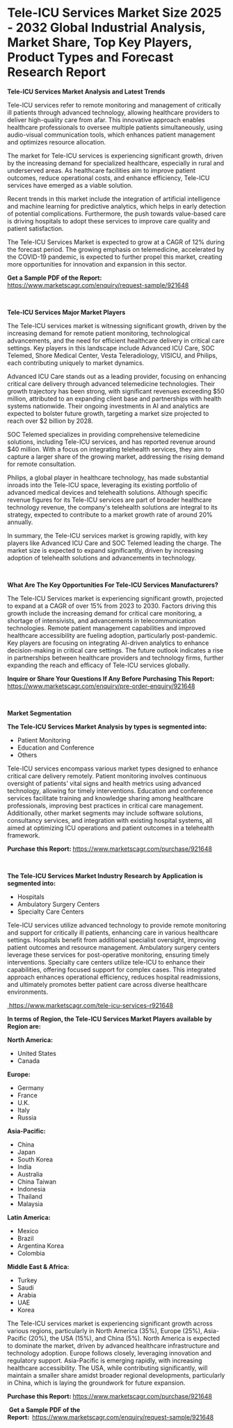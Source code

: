 <p><h1>Tele-ICU Services Market Size 2025 - 2032 Global Industrial Analysis, Market Share, Top Key Players, Product Types and Forecast Research Report</h1></p><p><strong>Tele-ICU Services Market Analysis and Latest Trends</strong></p>
<p><p>Tele-ICU services refer to remote monitoring and management of critically ill patients through advanced technology, allowing healthcare providers to deliver high-quality care from afar. This innovative approach enables healthcare professionals to oversee multiple patients simultaneously, using audio-visual communication tools, which enhances patient management and optimizes resource allocation. </p><p>The market for Tele-ICU services is experiencing significant growth, driven by the increasing demand for specialized healthcare, especially in rural and underserved areas. As healthcare facilities aim to improve patient outcomes, reduce operational costs, and enhance efficiency, Tele-ICU services have emerged as a viable solution. </p><p>Recent trends in this market include the integration of artificial intelligence and machine learning for predictive analytics, which helps in early detection of potential complications. Furthermore, the push towards value-based care is driving hospitals to adopt these services to improve care quality and patient satisfaction. </p><p>The Tele-ICU Services Market is expected to grow at a CAGR of 12% during the forecast period. The growing emphasis on telemedicine, accelerated by the COVID-19 pandemic, is expected to further propel this market, creating more opportunities for innovation and expansion in this sector.</p></p>
<p><strong>Get a Sample PDF of the Report:&nbsp;</strong> <a href="https://www.marketscagr.com/enquiry/request-sample/921648?utm_campaign=3510&utm_medium=2&utm_source=Github&utm_content=ia&utm_term=13042025&utm_id=tele-icu-services">https://www.marketscagr.com/enquiry/request-sample/921648</a></p>
<p>&nbsp;</p>
<p><strong>Tele-ICU Services Major Market Players</strong></p>
<p><p>The Tele-ICU services market is witnessing significant growth, driven by the increasing demand for remote patient monitoring, technological advancements, and the need for efficient healthcare delivery in critical care settings. Key players in this landscape include Advanced ICU Care, SOC Telemed, Shore Medical Center, Vesta Teleradiology, VISICU, and Philips, each contributing uniquely to market dynamics.</p><p>Advanced ICU Care stands out as a leading provider, focusing on enhancing critical care delivery through advanced telemedicine technologies. Their growth trajectory has been strong, with significant revenues exceeding $50 million, attributed to an expanding client base and partnerships with health systems nationwide. Their ongoing investments in AI and analytics are expected to bolster future growth, targeting a market size projected to reach over $2 billion by 2028.</p><p>SOC Telemed specializes in providing comprehensive telemedicine solutions, including Tele-ICU services, and has reported revenue around $40 million. With a focus on integrating telehealth services, they aim to capture a larger share of the growing market, addressing the rising demand for remote consultation.</p><p>Philips, a global player in healthcare technology, has made substantial inroads into the Tele-ICU space, leveraging its existing portfolio of advanced medical devices and telehealth solutions. Although specific revenue figures for its Tele-ICU services are part of broader healthcare technology revenue, the company's telehealth solutions are integral to its strategy, expected to contribute to a market growth rate of around 20% annually.</p><p>In summary, the Tele-ICU services market is growing rapidly, with key players like Advanced ICU Care and SOC Telemed leading the charge. The market size is expected to expand significantly, driven by increasing adoption of telehealth solutions and advancements in technology.</p></p>
<p>&nbsp;</p>
<p><strong>What Are The Key Opportunities For Tele-ICU Services Manufacturers?</strong></p>
<p><p>The Tele-ICU Services market is experiencing significant growth, projected to expand at a CAGR of over 15% from 2023 to 2030. Factors driving this growth include the increasing demand for critical care monitoring, a shortage of intensivists, and advancements in telecommunication technologies. Remote patient management capabilities and improved healthcare accessibility are fueling adoption, particularly post-pandemic. Key players are focusing on integrating AI-driven analytics to enhance decision-making in critical care settings. The future outlook indicates a rise in partnerships between healthcare providers and technology firms, further expanding the reach and efficacy of Tele-ICU services globally.</p></p>
<p><strong>Inquire or Share Your Questions If Any Before Purchasing This Report:</strong> <a href="https://www.marketscagr.com/enquiry/pre-order-enquiry/921648?utm_campaign=3510&utm_medium=2&utm_source=Github&utm_content=ia&utm_term=13042025&utm_id=tele-icu-services">https://www.marketscagr.com/enquiry/pre-order-enquiry/921648</a></p>
<p>&nbsp;</p>
<p><strong>Market Segmentation</strong></p>
<p><strong>The Tele-ICU Services Market Analysis by types is segmented into:</strong></p>
<p><ul><li>Patient Monitoring</li><li>Education and Conference</li><li>Others</li></ul></p>
<p><p>Tele-ICU services encompass various market types designed to enhance critical care delivery remotely. Patient monitoring involves continuous oversight of patients' vital signs and health metrics using advanced technology, allowing for timely interventions. Education and conference services facilitate training and knowledge sharing among healthcare professionals, improving best practices in critical care management. Additionally, other market segments may include software solutions, consultancy services, and integration with existing hospital systems, all aimed at optimizing ICU operations and patient outcomes in a telehealth framework.</p></p>
<p><strong>Purchase this Report:&nbsp;</strong><a href="https://www.marketscagr.com/purchase/921648?utm_campaign=3510&utm_medium=2&utm_source=Github&utm_content=ia&utm_term=13042025&utm_id=tele-icu-services">https://www.marketscagr.com/purchase/921648</a></p>
<p>&nbsp;</p>
<p><strong>The Tele-ICU Services Market Industry Research by Application is segmented into:</strong></p>
<p><ul><li>Hospitals</li><li>Ambulatory Surgery Centers</li><li>Specialty Care Centers</li></ul></p>
<p><p>Tele-ICU services utilize advanced technology to provide remote monitoring and support for critically ill patients, enhancing care in various healthcare settings. Hospitals benefit from additional specialist oversight, improving patient outcomes and resource management. Ambulatory surgery centers leverage these services for post-operative monitoring, ensuring timely interventions. Specialty care centers utilize tele-ICU to enhance their capabilities, offering focused support for complex cases. This integrated approach enhances operational efficiency, reduces hospital readmissions, and ultimately promotes better patient care across diverse healthcare environments.</p></p>
<p><a href="https://www.marketscagr.com/tele-icu-services-r921648?utm_campaign=3510&utm_medium=2&utm_source=Github&utm_content=ia&utm_term=13042025&utm_id=tele-icu-services">&nbsp;https://www.marketscagr.com/tele-icu-services-r921648</a></p>
<p><strong>In terms of Region, the Tele-ICU Services Market Players available by Region are:</strong></p>
<p>
    <p> <strong> North America: </strong>
        <ul>
            <li>United States</li>
            <li>Canada</li>
        </ul>
        </p> 
    <p> <strong> Europe: </strong>
        <ul>
            <li>Germany</li>
            <li>France</li>
            <li>U.K.</li>
            <li>Italy</li>
            <li>Russia</li>
        </ul>
        </p> 
    <p> <strong> Asia-Pacific: </strong>
        <ul>
            <li>China</li>
            <li>Japan</li>
            <li>South Korea</li>
            <li>India</li>
            <li>Australia</li>
            <li>China Taiwan</li>
            <li>Indonesia</li>
            <li>Thailand</li>
            <li>Malaysia</li>
        </ul>
        </p> 
    <p> <strong> Latin America: </strong>
        <ul>
            <li>Mexico</li>
            <li>Brazil</li>
            <li>Argentina Korea</li>
            <li>Colombia</li>
        </ul>
        </p> 
    <p> <strong> Middle East & Africa: </strong>
        <ul>
            <li>Turkey</li>
            <li>Saudi</li>
            <li>Arabia</li>
            <li>UAE</li>
            <li>Korea</li>
        </ul>
    </p>
    </p>
<p><p>The Tele-ICU services market is experiencing significant growth across various regions, particularly in North America (35%), Europe (25%), Asia-Pacific (20%), the USA (15%), and China (5%). North America is expected to dominate the market, driven by advanced healthcare infrastructure and technology adoption. Europe follows closely, leveraging innovation and regulatory support. Asia-Pacific is emerging rapidly, with increasing healthcare accessibility. The USA, while contributing significantly, will maintain a smaller share amidst broader regional developments, particularly in China, which is laying the groundwork for future expansion.</p></p>
<p><strong>Purchase this Report: </strong><a href="https://www.marketscagr.com/purchase/921648?utm_campaign=3510&utm_medium=2&utm_source=Github&utm_content=ia&utm_term=13042025&utm_id=tele-icu-services">https://www.marketscagr.com/purchase/921648</a></p>
<p>&nbsp;<strong>Get a Sample PDF of the Report:&nbsp;&nbsp;</strong><a href="https://www.marketscagr.com/enquiry/request-sample/921648?utm_campaign=3510&utm_medium=2&utm_source=Github&utm_content=ia&utm_term=13042025&utm_id=tele-icu-services">https://www.marketscagr.com/enquiry/request-sample/921648</a></p>
<p><strong></strong></p>
<p><p></p><p></p><p></p></p>